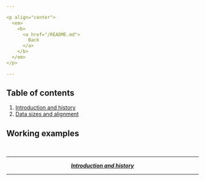 ```yaml
---

<p align="center">
  <em>
    <b>
      <a href="/README.md">
        Back
      </a>
    </b>
  </em>
</p>

---
```


## Table of contents

1. [Introduction and history](/tutorial/introduction-and-history.md)
2. [Data sizes and alignment](/tutorial/data.md)

## Working examples

<br/>

---

<p align="center">
  <em>
    <b>
      <a href="/tutorial/introduction-and-history.md">
        Introduction and history
      </a>
    </b>
  </em>
</p>
  
---
